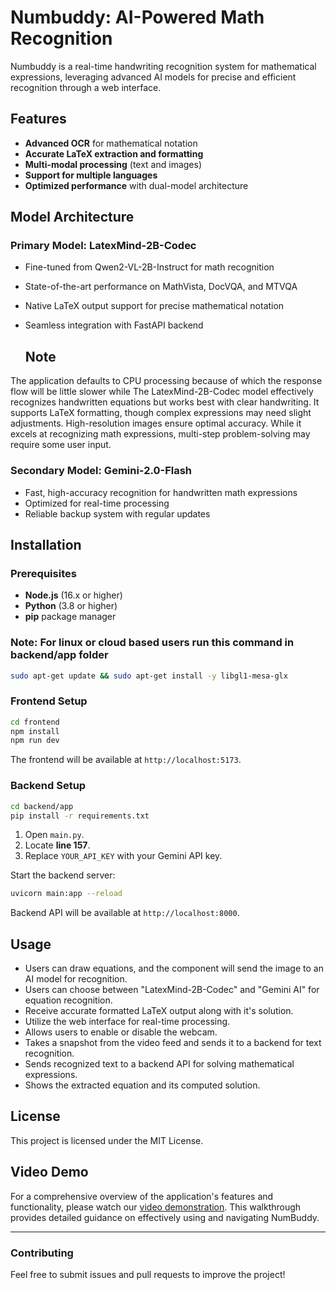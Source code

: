 # Numbuddy: AI-Powered Math Recognition
Numbuddy is a real-time handwriting recognition system for mathematical expressions, leveraging advanced AI models for precise and efficient recognition through a web interface.

## Features
- **Advanced OCR** for mathematical notation
- **Accurate LaTeX extraction and formatting**
- **Multi-modal processing** (text and images)
- **Support for multiple languages**
- **Optimized performance** with dual-model architecture

## Model Architecture
### Primary Model: LatexMind-2B-Codec
- Fine-tuned from Qwen2-VL-2B-Instruct for math recognition
- State-of-the-art performance on MathVista, DocVQA, and MTVQA
- Native LaTeX output support for precise mathematical notation
- Seamless integration with FastAPI backend

  ## Note 
The application defaults to CPU processing because of which the response flow will be little slower while The LatexMind-2B-Codec model effectively recognizes handwritten equations but works best with clear handwriting. It supports LaTeX formatting, though complex expressions may need slight adjustments. High-resolution images ensure optimal accuracy. While it excels at recognizing math expressions, multi-step problem-solving may require some user input.

### Secondary Model: Gemini-2.0-Flash
- Fast, high-accuracy recognition for handwritten math expressions
- Optimized for real-time processing
- Reliable backup system with regular updates

## Installation
### Prerequisites
- **Node.js** (16.x or higher)
- **Python** (3.8 or higher)
- **pip** package manager

### Note: For linux or cloud based users run this command in backend/app folder 

```bash
sudo apt-get update && sudo apt-get install -y libgl1-mesa-glx
```

### Frontend Setup
```bash
cd frontend
npm install
npm run dev
```
The frontend will be available at `http://localhost:5173`.

### Backend Setup
```bash
cd backend/app
pip install -r requirements.txt
```
1. Open `main.py`.
2. Locate **line 157**.
3. Replace `YOUR_API_KEY` with your Gemini API key.

Start the backend server:
```bash
uvicorn main:app --reload
```
Backend API will be available at `http://localhost:8000`.

## Usage
- Users can draw equations, and the component will send the image to an AI model for recognition.
- Users can choose between "LatexMind-2B-Codec" and "Gemini AI" for equation recognition.
- Receive accurate formatted LaTeX output along with it's solution.
- Utilize the web interface for real-time processing.
- Allows users to enable or disable the webcam.
- Takes a snapshot from the video feed and sends it to a backend for text recognition.
- Sends recognized text to a backend API for solving mathematical expressions.
- Shows the extracted equation and its computed solution.

## License
This project is licensed under the MIT License.

## Video Demo
For a comprehensive overview of the application's features and functionality, please watch our [video demonstration](https://youtu.be/Nd51CygnFpg). This walkthrough provides detailed guidance on effectively using and navigating NumBuddy.

---
### Contributing
Feel free to submit issues and pull requests to improve the project!
